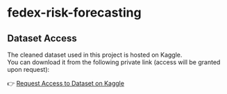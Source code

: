 # fedex-risk-forecasting
## Dataset Access

The cleaned dataset used in this project is hosted on Kaggle.  
You can download it from the following private link (access will be granted upon request):

👉 [Request Access to Dataset on Kaggle](https://kaggle.com/datasets/d6eb37a650632f3a572239824ed20d48f3d9999008231d21938b826e8bfe5134)
